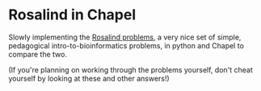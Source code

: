 # Rosalind in Chapel

Slowly implementing the [Rosalind problems](http://rosalind.info/problems/list-view/),
a very nice set of simple, pedagogical intro-to-bioinformatics problems, in python and
Chapel to compare the two.

(If you're planning on working through the problems yourself, don't cheat yourself by looking
at these and other answers!)
